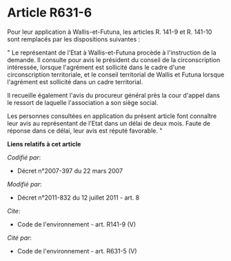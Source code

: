 # Article R631-6

Pour leur application à Wallis-et-Futuna, les articles R. 141-9 et R. 141-10 sont remplacés par les dispositions suivantes : 

" Le représentant de l'Etat à Wallis-et-Futuna procède à l'instruction de la demande. Il consulte pour avis le président du
conseil de la circonscription intéressée, lorsque l'agrément est sollicité dans le cadre d'une circonscription territoriale,
et le conseil territorial de Wallis et Futuna lorsque l'agrément est sollicité dans un cadre territorial. 

Il recueille également l'avis du procureur général près la cour d'appel dans le ressort de laquelle l'association a son siège
social. 

Les personnes consultées en application du présent article font connaître leur avis au représentant de l'Etat dans un délai
de deux mois. Faute de réponse dans ce délai, leur avis est réputé favorable. "

**Liens relatifs à cet article**

_Codifié par_:

  - Décret n°2007-397 du 22 mars 2007

_Modifié par_:

  - Décret n°2011-832 du 12 juillet 2011 - art. 8

_Cite_:

  - Code de l'environnement - art. R141-9 (V)

_Cité par_:

  - Code de l'environnement - art. R631-5 (V)
